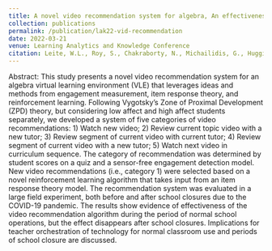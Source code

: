 ```yaml
---
title: A novel video recommendation system for algebra, An effectiveness evaluation study
collection: publications
permalink: /publication/lak22-vid-recommendation
date: 2022-03-21
venue: Learning Analytics and Knowledge Conference
citation: Leite, W.L., Roy, S., Chakraborty, N., Michailidis, G., Huggins-Manley, A.C., D'Mello, S.K., Faradonbeh, M.K.S., <b>Jensen, E.</b>, Kuang, H., & Jing, Z. (2022). &quot;A novel video recommendation system for algebra, An effectiveness evaluation study.&quot; Proceedings of the Learning Analytics and Knowledge (LAK22) Conference.
---
```

Abstract: This study presents a novel video recommendation system for an algebra virtual learning environment (VLE) that leverages ideas and methods from engagement measurement, item response theory, and reinforcement learning. Following Vygotsky’s Zone of Proximal Development (ZPD) theory, but considering low affect and high affect students separately, we developed a system of five categories of video recommendations: 1) Watch new video; 2) Review current topic video with a new tutor; 3) Review segment of current video with current tutor; 4) Review segment of current video with a new tutor; 5) Watch next video in curriculum sequence. The category of recommendation was determined by student scores on a quiz and a sensor-free engagement detection model. New video recommendations (i.e., category 1) were selected based on a novel reinforcement learning algorithm that takes input from an item response theory model. The recommendation system was evaluated in a large field experiment, both before and after school closures due to the COVID-19 pandemic. The results show evidence of effectiveness of the video recommendation algorithm during the period of normal school operations, but the effect disappears after school closures. Implications for teacher orchestration of technology for normal classroom use and periods of school closure are discussed.